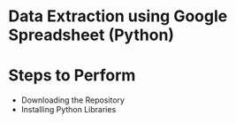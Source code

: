 # Data Extraction using Google Spreadsheet (Python)

# Steps to Perform
* Downloading the Repository 
* Installing Python Libraries

